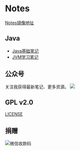 # Notes
[Notes镜像地址](https://wardseptember.gitee.io/mynotes)
## Java
* [Java基础笔记](/docs/Java基础笔记.md)
* [JVM学习笔记](/docs/JVM学习笔记.md)
## 公众号
关注我获得最新笔记、更多资源。
![](http://wardseptember.club/Fsis2Lao1zRA-RpbsTEDA0_z04wb)
## GPL v2.0
[LICENSE](LICENSE)
## 捐赠
![微信收款码](http://wardseptember.club/FmzrIpcySQ5Vho-g9GE9fyygMRtn)
